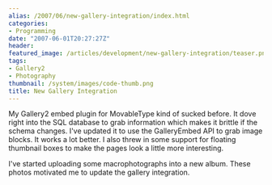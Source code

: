 ```yaml
---
alias: /2007/06/new-gallery-integration/index.html
categories:
- Programming
date: "2007-06-01T20:27:27Z"
header:
featured_image: /articles/development/new-gallery-integration/teaser.png
tags:
- Gallery2
- Photography
thumbnail: /system/images/code-thumb.png
title: New Gallery Integration
---
```

My Gallery2 embed plugin for MovableType kind of sucked before.  It dove right into the SQL database to grab information which makes it brittle if the schema changes.  I've updated it to use the GalleryEmbed API to grab image blocks.  It works a lot better.  I also threw in some support for floating thumbnail boxes to make the pages look a little more interesting.

I've started uploading some macrophotographs into a new album.  These photos motivated me to update the gallery integration.

